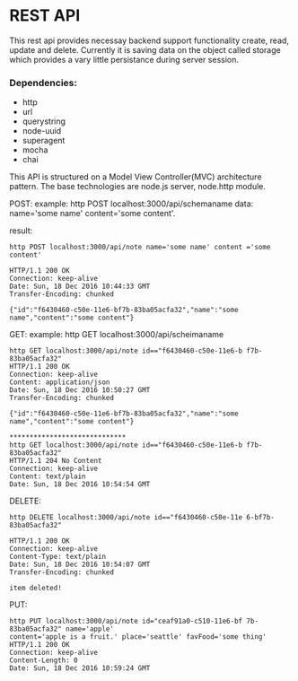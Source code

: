# REST API

This rest api provides necessay backend support functionality create, read, update and delete. Currently it is saving data on the object called storage which provides a vary little persistance during server session.

### Dependencies:

- http
- url
- querystring
- node-uuid
- superagent
- mocha
- chai

This API is structured on a Model View Controller(MVC) architecture pattern. The base technologies are node.js server, node.http module.


POST:
example: http POST localhost:3000/api/schemaname
data: name='some name' content='some content'.

result:

~~~
http POST localhost:3000/api/note name='some name' content ='some content'

HTTP/1.1 200 OK
Connection: keep-alive
Date: Sun, 18 Dec 2016 10:44:33 GMT
Transfer-Encoding: chunked

{"id":"f6430460-c50e-11e6-bf7b-83ba05acfa32","name":"some name","content":"some content"}
~~~

GET:
example: http GET localhost:3000/api/scheimaname 

~~~
http GET localhost:3000/api/note id=="f6430460-c50e-11e6-b f7b-83ba05acfa32"
HTTP/1.1 200 OK
Connection: keep-alive
Content: application/json
Date: Sun, 18 Dec 2016 10:50:27 GMT
Transfer-Encoding: chunked

{"id":"f6430460-c50e-11e6-bf7b-83ba05acfa32","name":"some name","content":"some content"}

*****************************
http GET localhost:3000/api/note id=="f6430460-c50e-11e6-b f7b-83ba05acfa32"
HTTP/1.1 204 No Content
Connection: keep-alive
Content: text/plain
Date: Sun, 18 Dec 2016 10:54:54 GMT

~~~

DELETE:
~~~
http DELETE localhost:3000/api/note id=="f6430460-c50e-11e 6-bf7b-83ba05acfa32"

HTTP/1.1 200 OK
Connection: keep-alive
Content-Type: text/plain
Date: Sun, 18 Dec 2016 10:54:07 GMT
Transfer-Encoding: chunked

item deleted!
~~~


PUT:

~~~
http PUT localhost:3000/api/note id="ceaf91a0-c510-11e6-bf 7b-83ba05acfa32" name='apple'
content='apple is a fruit.' place='seattle' favFood='some thing'
HTTP/1.1 200 OK
Connection: keep-alive
Content-Length: 0
Date: Sun, 18 Dec 2016 10:59:24 GMT
~~~
